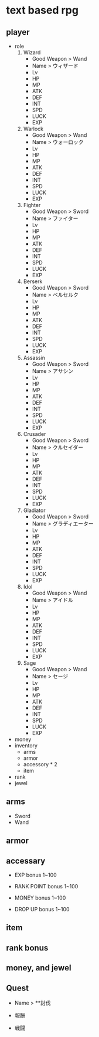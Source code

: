 # text based rpg

## player

- role
    1. Wizard
        - Good Weapon > Wand
        - Name > ウィザード
        - Lv
        - HP
        - MP
        - ATK
        - DEF
        - INT
        - SPD
        - LUCK
        - EXP
    2. Warlock
        - Good Weapon > Wand
        - Name > ウォーロック
        - Lv
        - HP
        - MP
        - ATK
        - DEF
        - INT
        - SPD
        - LUCK
        - EXP
    3. Fighter
        - Good Weapon > Sword
        - Name > ファイター
        - Lv
        - HP
        - MP
        - ATK
        - DEF
        - INT
        - SPD
        - LUCK
        - EXP
    4. Berserk
        - Good Weapon > Sword
        - Name > ベルセルク
        - Lv
        - HP
        - MP
        - ATK
        - DEF
        - INT
        - SPD
        - LUCK
        - EXP
    5. Assassin
        - Good Weapon > Sword
        - Name > アサシン
        - Lv
        - HP
        - MP
        - ATK
        - DEF
        - INT
        - SPD
        - LUCK
        - EXP
    6. Crusader
        - Good Weapon > Sword
        - Name > クルセイダー
        - Lv
        - HP
        - MP
        - ATK
        - DEF
        - INT
        - SPD
        - LUCK
        - EXP
    7. Gladiator
        - Good Weapon > Sword
        - Name > グラディエーター
        - Lv
        - HP
        - MP
        - ATK
        - DEF
        - INT
        - SPD
        - LUCK
        - EXP
    8. Idol
        - Good Weapon > Wand
        - Name > アイドル
        - Lv
        - HP
        - MP
        - ATK
        - DEF
        - INT
        - SPD
        - LUCK
        - EXP
    9. Sage
        - Good Weapon > Wand
        - Name > セージ
        - Lv
        - HP
        - MP
        - ATK
        - DEF
        - INT
        - SPD
        - LUCK
        - EXP
- money
- inventory
    - arms
    - armor
    - accessory * 2
    - item
- rank
- jewel

## arms

- Sword
- Wand

## armor

## accessary

- EXP bonus 1~100

- RANK POINT bonus 1~100

- MONEY bonus 1~100

- DROP UP bonus 1~100


## item


## rank bonus


## money, and jewel

## Quest

- Name > **討伐

- 報酬

- 戦闘


